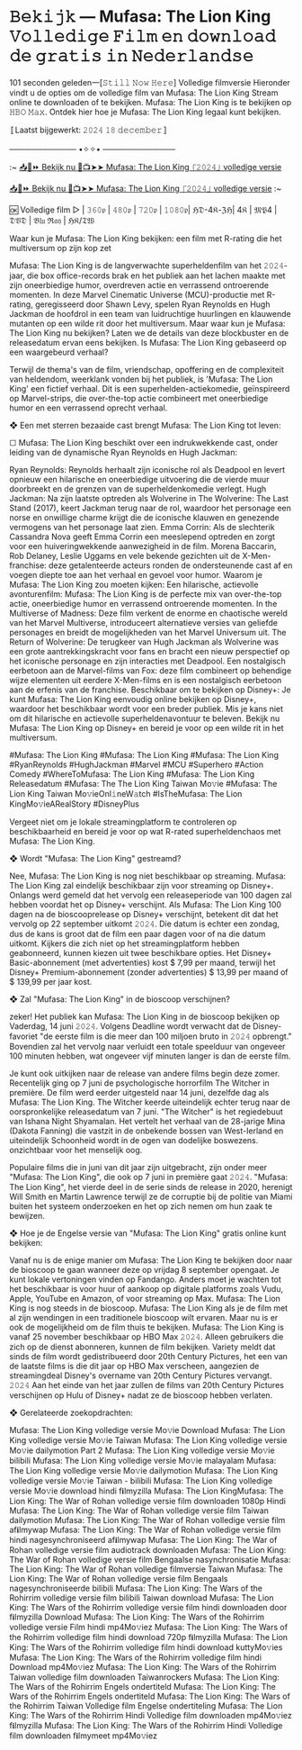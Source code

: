 # 𝙱𝚎𝚔𝚒𝚓𝚔 — Mufasa: The Lion King 𝚅𝚘𝚕𝚕𝚎𝚍𝚒𝚐𝚎 𝙵𝚒𝚕𝚖 𝚎𝚗 𝚍𝚘𝚠𝚗𝚕𝚘𝚊𝚍 𝚍𝚎 𝚐𝚛𝚊𝚝𝚒𝚜 𝚒𝚗 𝙽𝚎𝚍𝚎𝚛𝚕𝚊𝚗𝚍𝚜𝚎

101 seconden geleden一[𝚂𝚝𝚒𝚕𝚕 𝙽𝚘𝚠 𝙷𝚎𝚛𝚎] Volledige filmversie Hieronder vindt u de opties om de volledige film van Mufasa: The Lion King Stream online te downloaden of te bekijken. Mufasa: The Lion King is te bekijken op 𝙷𝙱𝙾 𝙼𝚊𝚡. Ontdek hier hoe je Mufasa: The Lion King legaal kunt bekijken.

〚Laatst bijgewerkt: 𝟸𝟶𝟸𝟺 𝟷𝟾 𝚍𝚎𝚌𝚎𝚖𝚋𝚎𝚛〛

──────────── •✧✧• ─────────────

:~
[📥📱⏩ Bekijk nu 🚀📺➤➤ Mufasa: The Lion King ⎾𝟸𝟶𝟸𝟺⏌ volledige versie](https://theatremedia.online/nl/movie/762509/mufasa-the-lion-king.git)

[📥📱⏩ Bekijk nu 🚀📺➤➤ Mufasa: The Lion King ⎾𝟸𝟶𝟸𝟺⏌ volledige versie](https://theatremedia.online/nl/movie/762509/mufasa-the-lion-king.git)
:~

🆗 Volledige film ▷ | 𝟹𝟼𝟶𝔭 | 𝟺𝟾𝟶𝔭 | 𝟽𝟸𝟶𝔭 | 𝟷𝟶𝟾𝟶𝔭| ℌ𝔇-4𝔎-ℨℌ| 4𝔎 | 𝔐𝔓4 | 𝔇𝔙𝔇 | 𝔅𝔩𝔲 ℜ𝔞𝔶 | ℌ𝔎/𝔗𝔚

Waar kun je Mufasa: The Lion King bekijken: een film met R-rating die het multiversum op zijn kop zet

Mufasa: The Lion King is de langverwachte superheldenfilm van het 𝟸𝟶𝟸𝟺-jaar, die box office-records brak en het publiek aan het lachen maakte met zijn oneerbiedige humor, overdreven actie en verrassend ontroerende momenten. In deze Marvel Cinematic Universe (MCU)-productie met R-rating, geregisseerd door Shawn Levy, spelen Ryan Reynolds en Hugh Jackman de hoofdrol in een team van luidruchtige huurlingen en klauwende mutanten op een wilde rit door het multiversum. Maar waar kun je Mufasa: The Lion King nu bekijken? Laten we de details van deze blockbuster en de releasedatum ervan eens bekijken. Is Mufasa: The Lion King gebaseerd op een waargebeurd verhaal?

Terwijl de thema's van de film, vriendschap, opoffering en de complexiteit van heldendom, weerklank vonden bij het publiek, is 'Mufasa: The Lion King' een fictief verhaal. Dit is een superhelden-actiekomedie, geïnspireerd op Marvel-strips, die over-the-top actie combineert met oneerbiedige humor en een verrassend oprecht verhaal.

❖ Een met sterren bezaaide cast brengt Mufasa: The Lion King tot leven:

☐ Mufasa: The Lion King beschikt over een indrukwekkende cast, onder leiding van de dynamische Ryan Reynolds en Hugh Jackman:

Ryan Reynolds: Reynolds herhaalt zijn iconische rol als Deadpool en levert opnieuw een hilarische en oneerbiedige uitvoering die de vierde muur doorbreekt en de grenzen van de superheldenkomedie verlegt. Hugh Jackman: Na zijn laatste optreden als Wolverine in The Wolverine: The Last Stand (2017), keert Jackman terug naar de rol, waardoor het personage een norse en onwillige charme krijgt die de iconische klauwen en genezende vermogens van het personage laat zien. Emma Corrin: Als de slechterik Cassandra Nova geeft Emma Corrin een meeslepend optreden en zorgt voor een huiveringwekkende aanwezigheid in de film. Morena Baccarin, Rob Delaney, Leslie Uggams en vele bekende gezichten uit de X-Men-franchise: deze getalenteerde acteurs ronden de ondersteunende cast af en voegen diepte toe aan het verhaal en gevoel voor humor. Waarom je Mufasa: The Lion King zou moeten kijken: Een hilarische, actievolle avonturenfilm: Mufasa: The Lion King is de perfecte mix van over-the-top actie, oneerbiedige humor en verrassend ontroerende momenten. In the Multiverse of Madness: Deze film verkent de enorme en chaotische wereld van het Marvel Multiverse, introduceert alternatieve versies van geliefde personages en breidt de mogelijkheden van het Marvel Universum uit. The Return of Wolverine: De terugkeer van Hugh Jackman als Wolverine was een grote aantrekkingskracht voor fans en bracht een nieuw perspectief op het iconische personage en zijn interacties met Deadpool. Een nostalgisch eerbetoon aan de Marvel-films van Fox: deze film combineert op behendige wijze elementen uit eerdere X-Men-films en is een nostalgisch eerbetoon aan de erfenis van de franchise. Beschikbaar om te bekijken op Disney+: Je kunt Mufasa: The Lion King eenvoudig online bekijken op Disney+, waardoor het beschikbaar wordt voor een breder publiek. Mis je kans niet om dit hilarische en actievolle superheldenavontuur te beleven. Bekijk nu Mufasa: The Lion King op Disney+ en bereid je voor op een wilde rit in het multiversum.

#Mufasa: The Lion King #Mufasa: The Lion King #Mufasa: The Lion King #RyanReynolds #HughJackman #Marvel #MCU #Superhero #Action Comedy #WhereToMufasa: The Lion King #Mufasa: The Lion King Releasedatum #Mufasa: The The Lion King Taiwan Mo𝚟ie #Mufasa: The Lion King Taiwan Mo𝚟ieOnl𝚒neW𝚊tch #IsTheMufasa: The Lion KingMo𝚟ieARealStory #DisneyPlus

Vergeet niet om je lokale streamingplatform te controleren op beschikbaarheid en bereid je voor op wat R-rated superheldenchaos met Mufasa: The Lion King.

❖ Wordt "Mufasa: The Lion King" gestreamd?

Nee, Mufasa: The Lion King is nog niet beschikbaar op streaming. Mufasa: The Lion King zal eindelijk beschikbaar zijn voor streaming op Disney+. Onlangs werd gemeld dat het vervolg een releaseperiode van 100 dagen zal hebben voordat het op Disney+ verschijnt. Als Mufasa: The Lion King 100 dagen na de bioscooprelease op Disney+ verschijnt, betekent dit dat het vervolg op 22 september uitkomt 𝟸𝟶𝟸𝟺. Die datum is echter een zondag, dus de kans is groot dat de film een ​​paar dagen voor of na die datum uitkomt. Kijkers die zich niet op het streamingplatform hebben geabonneerd, kunnen kiezen uit twee beschikbare opties. Het Disney+ Basic-abonnement (met advertenties) kost $ 7,99 per maand, terwijl het Disney+ Premium-abonnement (zonder advertenties) $ 13,99 per maand of $ 139,99 per jaar kost.

❖ Zal "Mufasa: The Lion King" in de bioscoop verschijnen?

zeker! Het publiek kan Mufasa: The Lion King in de bioscoop bekijken op Vaderdag, 14 juni 𝟸𝟶𝟸𝟺. Volgens Deadline wordt verwacht dat de Disney-favoriet "de eerste film is die meer dan 100 miljoen bruto in 𝟸𝟶𝟸𝟺 opbrengt." Bovendien zal het vervolg naar verluidt een totale speelduur van ongeveer 100 minuten hebben, wat ongeveer vijf minuten langer is dan de eerste film.

Je kunt ook uitkijken naar de release van andere films begin deze zomer. Recentelijk ging op 7 juni de psychologische horrorfilm The Witcher in première. De film werd eerder uitgesteld naar 14 juni, dezelfde dag als Mufasa: The Lion King. The Witcher keerde uiteindelijk echter terug naar de oorspronkelijke releasedatum van 7 juni. "The Witcher" is het regiedebuut van Ishana Night Shyamalan. Het vertelt het verhaal van de 28-jarige Mina (Dakota Fanning) die vastzit in de onbekende bossen van West-Ierland en uiteindelijk Schoonheid wordt in de ogen van dodelijke boswezens. onzichtbaar voor het menselijk oog.

Populaire films die in juni van dit jaar zijn uitgebracht, zijn onder meer "Mufasa: The Lion King", die ook op 7 juni in première gaat 𝟸𝟶𝟸𝟺. "Mufasa: The Lion King", het vierde deel in de serie sinds de release in 2020, herenigt Will Smith en Martin Lawrence terwijl ze de corruptie bij de politie van Miami buiten het systeem onderzoeken en het op zich nemen om hun zaak te bewijzen.

❖ Hoe je de Engelse versie van "Mufasa: The Lion King" gratis online kunt bekijken:

Vanaf nu is de enige manier om Mufasa: The Lion King te bekijken door naar de bioscoop te gaan wanneer deze op vrijdag 8 september opengaat. Je kunt lokale vertoningen vinden op Fandango. Anders moet je wachten tot het beschikbaar is voor huur of aankoop op digitale platforms zoals Vudu, Apple, YouTube en Amazon, of voor streaming op Max. Mufasa: The Lion King is nog steeds in de bioscoop. Mufasa: The Lion King als je de film met al zijn wendingen in een traditionele bioscoop wilt ervaren. Maar nu is er ook de mogelijkheid om de film thuis te bekijken. Mufasa: The Lion King is vanaf 25 november beschikbaar op HBO Max 𝟸𝟶𝟸𝟺. Alleen gebruikers die zich op de dienst abonneren, kunnen de film bekijken. Variety meldt dat sinds de film wordt gedistribueerd door 20th Century Pictures, het een van de laatste films is die dit jaar op HBO Max verscheen, aangezien de streamingdeal Disney's overname van 20th Century Pictures vervangt. 𝟸𝟶𝟸𝟺 Aan het einde van het jaar zullen de films van 20th Century Pictures verschijnen op Hulu of Disney+ nadat ze de bioscoop hebben verlaten.

❖ Gerelateerde zoekopdrachten:

Mufasa: The Lion King volledige versie Mo𝚟ie Download Mufasa: The Lion King volledige versie Mo𝚟ie Taiwan Mufasa: The Lion King volledige versie Mo𝚟ie dailymotion Part 2 Mufasa: The Lion King volledige versie Mo𝚟ie bilibili Mufasa: The Lion King volledige versie Mo𝚟ie malayalam Mufasa: The Lion King volledige versie Mo𝚟ie dailymotion Mufasa: The Lion King volledige versie Mo𝚟ie Taiwan - bilibili Mufasa: The Lion King volledige versie Mo𝚟ie download hindi f𝐢lmyzilla Mufasa: The Lion KingMufasa: The Lion King: The War of Rohan volledige versie film downloaden 1080p Hindi Mufasa: The Lion King: The War of Rohan volledige versie film Taiwan dailymotion Mufasa: The Lion King: The War of Rohan volledige versie film af𝐢lmywap Mufasa: The Lion King: The War of Rohan volledige versie film hindi nagesynchroniseerd af𝐢lmywap Mufasa: The Lion King: The War of Rohan volledige versie film audiotrack downloaden Mufasa: The Lion King: The War of Rohan volledige versie film Bengaalse nasynchronisatie Mufasa: The Lion King: The War of Rohan volledige filmversie Taiwan Mufasa: The Lion King: The War of Rohan volledige versie film Bengaals nagesynchroniseerde bilibili Mufasa: The Lion King: The Wars of the Rohirrim volledige versie film bilibili Taiwan download Mufasa: The Lion King: The Wars of the Rohirrim volledige versie film hindi downloaden door f𝐢lmyzilla Download Mufasa: The Lion King: The Wars of the Rohirrim volledige versie Film hindi mp4Mo𝚟iez Mufasa: The Lion King: The Wars of the Rohirrim volledige film hindi download 720p f𝐢lmyzilla Mufasa: The Lion King: The Wars of the Rohirrim volledige film hindi download kuttyMo𝚟ies Mufasa: The Lion King: The Wars of the Rohirrim volledige film hindi Download mp4Mo𝚟iez Mufasa: The Lion King: The Wars of the Rohirrim Taiwan volledige film downloaden Taiwanrockers Mufasa: The Lion King: The Wars of the Rohirrim Engels ondertiteld Mufasa: The Lion King: The Wars of the Rohirrim Engels ondertiteld Mufasa: The Lion King: The Wars of the Rohirrim Taiwan Volledige film Engelse ondertiteling Mufasa: The Lion King: The Wars of the Rohirrim Hindi Volledige film downloaden mp4Mo𝚟iez f𝐢lmyzilla Mufasa: The Lion King: The Wars of the Rohirrim Hindi Volledige film downloaden f𝐢lmymeet mp4Mo𝚟iez

